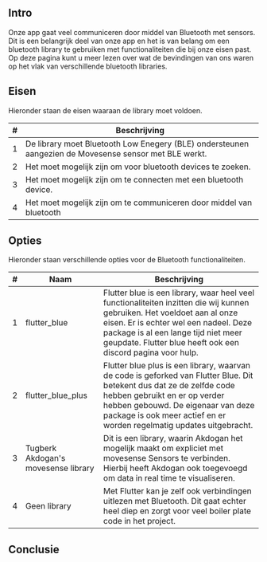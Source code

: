## Intro
Onze app gaat veel communiceren door middel van Bluetooth met sensors. Dit is een belangrijk deel van onze app en het is van belang om een bluetooth library te gebruiken met functionaliteiten die bij onze eisen past. Op deze pagina kunt u meer lezen over wat de bevindingen van ons waren op het vlak van verschillende bluetooth libraries. 

## Eisen

Hieronder staan de eisen waaraan de library moet voldoen. 

|#|Beschrijving|
|-|-|
|1|De library moet Bluetooth Low Enegery (BLE) ondersteunen aangezien de Movesense sensor met BLE werkt.| 
|2|Het moet mogelijk zijn om voor bluetooth devices te zoeken.| 
|3|Het moet mogelijk zijn om te connecten met een bluetooth device.| 
|4|Het moet mogelijk zijn om te communiceren door middel van bluetooth| 


## Opties

Hieronder staan verschillende opties voor de Bluetooth functionaliteiten.

|#|Naam|Beschrijving|
|-|-|-|
|1|flutter_blue|Flutter blue is een library, waar heel veel functionaliteiten inzitten die wij kunnen gebruiken. Het voeldoet aan al onze eisen. Er is echter wel een nadeel. Deze package is al een lange tijd niet meer geupdate. Flutter blue heeft ook een discord pagina voor hulp.|
|2|flutter_blue_plus|Flutter blue plus is een library, waarvan de code is geforked van Flutter Blue. Dit betekent dus dat ze de zelfde code hebben gebruikt en er op verder hebben gebouwd. De eigenaar van deze package is ook meer actief en er worden regelmatig updates uitgebracht.|
|3|Tugberk Akdogan's movesense library|Dit is een library, waarin Akdogan het mogelijk maakt om expliciet met movesense Sensors te verbinden. Hierbij heeft Akdogan ook toegevoegd om data in real time te visualiseren.|
|4|Geen library|Met Flutter kan je zelf ook verbindingen uitlezen met Bluetooth. Dit gaat echter heel diep en zorgt voor veel boiler plate code in het project.|

## Conclusie
